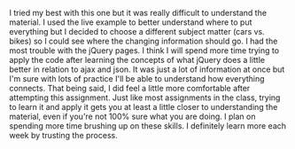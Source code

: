 I tried my best with this one but it was really difficult to understand the material. I used the live example to better understand where to put everything but I decided to choose a different subject matter (cars vs. bikes) so I could see where the changing information should go. I had the most trouble with the jQuery pages. I think I will spend more time trying to apply the code after learning the concepts of what jQuery does a little better in relation to ajax and json. It was just a lot of information at once but I'm sure with lots of practice I'll be able to understand how everything connects. That being said, I did feel a little more comfortable after attempting this assignment. Just like most assignments in the class, trying to learn it and apply it gets you at least a little closer to understanding the material, even if you're not 100% sure what you are doing. I plan on spending more time brushing up on these skills. I definitely learn more each week by trusting the process.